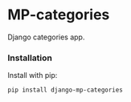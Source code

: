 # MP-categories

Django categories app.

### Installation

Install with pip:

```
pip install django-mp-categories
```
